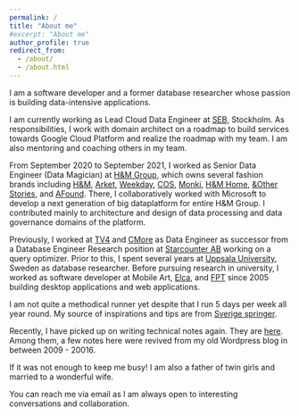 ```yaml
---
permalink: /
title: "About me"
#excerpt: "About me"
author_profile: true
redirect_from: 
  - /about/
  - /about.html
---
```

I am a software developer and a former database researcher whose passion is building data-intensive applications.

I am currently working as Lead Cloud Data Engineer at [SEB](https://seb.se/), Stockholm. As responsibilities, I work with domain architect on a roadmap to build services towards Google Cloud Platform and realize the roadmap with my team. I am also mentoring and coaching others in my team. 

From September 2020 to September 2021, I worked as Senior Data Engineer (Data Magician) at [H&M Group](https://hmgroup.com/), which owns several fashion brands including [H&M](https://www2.hm.com/sv_se/index.html), [Arket](https://www.arket.com/en_sek/index.html), [Weekday](https://www.weekday.com/en_sek/index.html), [COS](https://www.cosstores.com/en_sek/index.html), [Monki](https://www.monki.com/en_sek/index.html), [H&M Home](https://www2.hm.com/sv_se/home.html), [&Other Stories](https://www.stories.com/), and [AFound](https://www.afound.com/). There, I collaboratively worked with Microsoft to develop a next generation of big dataplatform for entire H&M Group. I contributed mainly to architecture and design of data processing and data governance domains of the platform.

Previously, I worked at [TV4](https://www.tv4.se/) and [CMore](https://www.cmore.se) as Data Engineer as successor from a Database Engineer Research position at [Starcounter AB](https://starcounter.com) working on a query optimizer. Prior to this, I spent several years at [Uppsala University](https://www.uu.se/), Sweden as database researcher. Before pursuing research in university, I worked as software developer at Mobile Art, [Elca](https:///www.elca.vn), and [FPT](https://www.fpt-software.com/) since 2005 building desktop applications and web applications.

I am not quite a methodical runner yet despite that I run 5 days per week all year round. My source of inspirations and tips are from [Sverige springer](https://www.sverigespringer.se/).

Recently, I have picked up on writing technical notes again. They are [here](/year-archive/). Among them, a few notes here were revived from my old Wordpress blog in between 2009 - 20016.

If it was not enough to keep me busy! I am also a father of twin girls and married to a wonderful wife.

You can reach me via email as I am always open to interesting conversations and collaboration.

